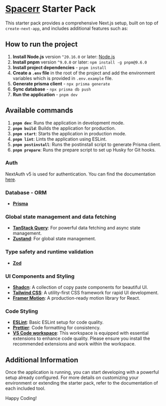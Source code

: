 # [Spacerr](https://nextjs.org/) Starter Pack

This starter pack provides a comprehensive Next.js setup, built on top of `create-next-app`, and includes additional features such as:

## How to run the project

1. **Install Node.js** version `^20.16.0` or later: [Node.js](https://nodejs.org/en/download/)
2. **Install pnpm** version `^9.0.0` or later: `npm install -g pnpm@9.6.0`
3. **Install project dependencies** - `pnpm install`
4. **Create a `.env` file** in the root of the project and add the environment variables which is provided in `.env.example` file.
5. **Generate prisma client** - `npx prisma generate`
6. **Sync database** - `npx prisma db push`
7. **Run the application** - `pnpm dev`

## Available commands

1. **`pnpm dev`**: Runs the application in development mode.
2. **`pnpm build`**: Builds the application for production.
3. **`pnpm start`**: Starts the application in production mode.
4. **`pnpm lint`**: Lints the application using ESLint.
5. **`pnpm postinstall`**: Runs the postinstall script to generate Prisma client.
6. **`pnpm prepare`**: Runs the prepare script to set up Husky for Git hooks.

### Auth

NextAuth v5 is used for authentication. You can find the documentation [here](https://next-auth.js.org/).

### Database - ORM

- **[Prisma](https://www.prisma.io/docs/getting-started/quickstart)**

### Global state management and data fetching

- **[TanStack Query](https://tanstack.com/)**: For powerful data fetching and async state management.
- **[Zustand](https://zustand-demo.pmnd.rs/)**: For global state management.

### Type safety and runtime validation

- **[Zod](https://zod.dev/)**

### UI Components and Styling

- **[Shadcn](https://ui.shadcn.com/)**: A collection of copy paste components for beautiful UI.
- **[Tailwind CSS](https://tailwindcss.com/)**: A utility-first CSS framework for rapid UI development.
- **[Framer Motion](https://www.framer.com/motion/)**: A production-ready motion library for React.

### Code Styling

- **[ESLint](https://eslint.org/)**: Basic ESLint setup for code quality.
- **[Prettier](https://prettier.io/)**: Code formatting for consistency.
- **[VS Code workspace](https://code.visualstudio.com/docs/editor/workspaces)**: This workspace is equipped with essential extensions to enhance code quality. Please ensure you install the recommended extensions and work within the workspace.

## Additional Information

Once the application is running, you can start developing with a powerful setup already configured. For more details on customizing your environment or extending the starter pack, refer to the documentation of each included tool.

Happy Coding!
